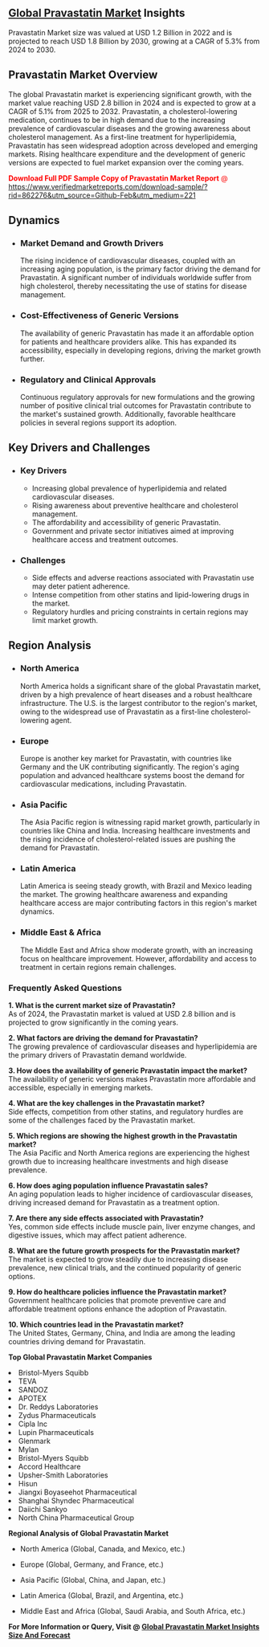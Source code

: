 <h2><a href="https://www.verifiedmarketreports.com/download-sample/?rid=862276&amp;utm_source=Github&amp;utm_medium=221" target="_blank">Global Pravastatin Market</a> Insights</h2><p>Pravastatin Market size was valued at USD 1.2 Billion in 2022 and is projected to reach USD 1.8 Billion by 2030, growing at a CAGR of 5.3% from 2024 to 2030.</p><p> <h2>Pravastatin Market Overview</h2> <p>The global Pravastatin market is experiencing significant growth, with the market value reaching USD 2.8 billion in 2024 and is expected to grow at a CAGR of 5.1% from 2025 to 2032. Pravastatin, a cholesterol-lowering medication, continues to be in high demand due to the increasing prevalence of cardiovascular diseases and the growing awareness about cholesterol management. As a first-line treatment for hyperlipidemia, Pravastatin has seen widespread adoption across developed and emerging markets. Rising healthcare expenditure and the development of generic versions are expected to fuel market expansion over the coming years.</p> <p><p><span class=""><span style="color: #ff0000;"><strong>Download Full PDF Sample Copy of Pravastatin Market Report</strong> @ </span><a href="https://www.verifiedmarketreports.com/download-sample/?rid=862276&amp;utm_source=Github-Feb&amp;utm_medium=221" target="_blank">https://www.verifiedmarketreports.com/download-sample/?rid=862276&amp;utm_source=Github-Feb&amp;utm_medium=221</a></span></p></p> <h2>Dynamics</h2> <ul> <li><h3>Market Demand and Growth Drivers</h3> The rising incidence of cardiovascular diseases, coupled with an increasing aging population, is the primary factor driving the demand for Pravastatin. A significant number of individuals worldwide suffer from high cholesterol, thereby necessitating the use of statins for disease management. </li> <li><h3>Cost-Effectiveness of Generic Versions</h3> The availability of generic Pravastatin has made it an affordable option for patients and healthcare providers alike. This has expanded its accessibility, especially in developing regions, driving the market growth further. </li> <li><h3>Regulatory and Clinical Approvals</h3> Continuous regulatory approvals for new formulations and the growing number of positive clinical trial outcomes for Pravastatin contribute to the market's sustained growth. Additionally, favorable healthcare policies in several regions support its adoption. </li> </ul> <h2>Key Drivers and Challenges</h2> <ul> <li><h3>Key Drivers</h3> <ul> <li>Increasing global prevalence of hyperlipidemia and related cardiovascular diseases.</li> <li>Rising awareness about preventive healthcare and cholesterol management.</li> <li>The affordability and accessibility of generic Pravastatin.</li> <li>Government and private sector initiatives aimed at improving healthcare access and treatment outcomes.</li> </ul> </li> <li><h3>Challenges</h3> <ul> <li>Side effects and adverse reactions associated with Pravastatin use may deter patient adherence.</li> <li>Intense competition from other statins and lipid-lowering drugs in the market.</li> <li>Regulatory hurdles and pricing constraints in certain regions may limit market growth.</li> </ul> </li> </ul> <h2>Region Analysis</h2> <ul> <li><h3>North America</h3> North America holds a significant share of the global Pravastatin market, driven by a high prevalence of heart diseases and a robust healthcare infrastructure. The U.S. is the largest contributor to the region's market, owing to the widespread use of Pravastatin as a first-line cholesterol-lowering agent. </li> <li><h3>Europe</h3> Europe is another key market for Pravastatin, with countries like Germany and the UK contributing significantly. The region's aging population and advanced healthcare systems boost the demand for cardiovascular medications, including Pravastatin. </li> <li><h3>Asia Pacific</h3> The Asia Pacific region is witnessing rapid market growth, particularly in countries like China and India. Increasing healthcare investments and the rising incidence of cholesterol-related issues are pushing the demand for Pravastatin. </li> <li><h3>Latin America</h3> Latin America is seeing steady growth, with Brazil and Mexico leading the market. The growing healthcare awareness and expanding healthcare access are major contributing factors in this region's market dynamics. </li> <li><h3>Middle East & Africa</h3> The Middle East and Africa show moderate growth, with an increasing focus on healthcare improvement. However, affordability and access to treatment in certain regions remain challenges. </li> </ul> <h3>Frequently Asked Questions</h3> <p><b>1. What is the current market size of Pravastatin?</b><br> As of 2024, the Pravastatin market is valued at USD 2.8 billion and is projected to grow significantly in the coming years.</p> <p><b>2. What factors are driving the demand for Pravastatin?</b><br> The growing prevalence of cardiovascular diseases and hyperlipidemia are the primary drivers of Pravastatin demand worldwide.</p> <p><b>3. How does the availability of generic Pravastatin impact the market?</b><br> The availability of generic versions makes Pravastatin more affordable and accessible, especially in emerging markets.</p> <p><b>4. What are the key challenges in the Pravastatin market?</b><br> Side effects, competition from other statins, and regulatory hurdles are some of the challenges faced by the Pravastatin market.</p> <p><b>5. Which regions are showing the highest growth in the Pravastatin market?</b><br> The Asia Pacific and North America regions are experiencing the highest growth due to increasing healthcare investments and high disease prevalence.</p> <p><b>6. How does aging population influence Pravastatin sales?</b><br> An aging population leads to higher incidence of cardiovascular diseases, driving increased demand for Pravastatin as a treatment option.</p> <p><b>7. Are there any side effects associated with Pravastatin?</b><br> Yes, common side effects include muscle pain, liver enzyme changes, and digestive issues, which may affect patient adherence.</p> <p><b>8. What are the future growth prospects for the Pravastatin market?</b><br> The market is expected to grow steadily due to increasing disease prevalence, new clinical trials, and the continued popularity of generic options.</p> <p><b>9. How do healthcare policies influence the Pravastatin market?</b><br> Government healthcare policies that promote preventive care and affordable treatment options enhance the adoption of Pravastatin.</p> <p><b>10. Which countries lead in the Pravastatin market?</b><br> The United States, Germany, China, and India are among the leading countries driving demand for Pravastatin.</p> </p><p><strong>Top Global Pravastatin Market Companies</strong></p><div data-test-id=""><p><li>Bristol-Myers Squibb</li><li> TEVA</li><li> SANDOZ</li><li> APOTEX</li><li> Dr. Reddys Laboratories</li><li> Zydus Pharmaceuticals</li><li> Cipla Inc</li><li> Lupin Pharmaceuticals</li><li> Glenmark</li><li> Mylan</li><li> Bristol-Myers Squibb</li><li> Accord Healthcare</li><li> Upsher-Smith Laboratories</li><li> Hisun</li><li> Jiangxi Boyaseehot Pharmaceutical</li><li> Shanghai Shyndec Pharmaceutical</li><li> Daiichi Sankyo</li><li> North China Pharmaceutical Group</li></p><div><strong>Regional Analysis of&nbsp;Global Pravastatin Market</strong></div><ul><li dir="ltr"><p dir="ltr">North America&nbsp;(Global, Canada, and Mexico, etc.)</p></li><li dir="ltr"><p dir="ltr">Europe (Global, Germany, and France, etc.)</p></li><li dir="ltr"><p dir="ltr">Asia Pacific&nbsp;(Global, China, and Japan, etc.)</p></li><li dir="ltr"><p dir="ltr">Latin America&nbsp;(Global, Brazil, and Argentina, etc.)</p></li><li dir="ltr">Middle East and Africa&nbsp;(Global, Saudi Arabia, and South Africa, etc.)</li></ul><p><strong>For More Information or Query, Visit @&nbsp;</strong><strong><a href="https://www.verifiedmarketreports.com/product/pravastatin-market/?utm_source=Github&amp;utm_medium=221" target="_blank">Global Pravastatin Market Insights Size And Forecast</a></strong></p></div>
